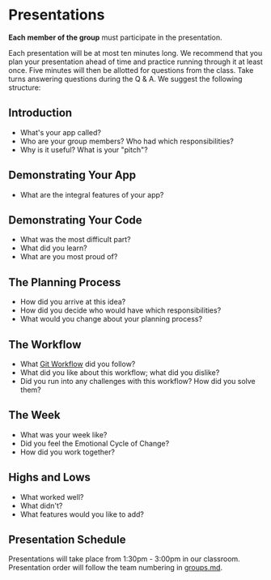 # Presentations

**Each member of the group** must participate in the presentation.

Each presentation will be at most ten minutes long. We recommend that you plan
your presentation ahead of time and practice running through it at least once.
Five minutes will then be allotted for questions from the class. Take turns
answering questions during the Q & A. We suggest the following structure:

## Introduction

- What's your app called?
- Who are your group members? Who had which responsibilities?
- Why is it useful? What is your "pitch"?

## Demonstrating Your App

- What are the integral features of your app?

## Demonstrating Your Code

- What was the most difficult part?
- What did you learn?
- What are you most proud of?

## The Planning Process

- How did you arrive at this idea?
- How did you decide who would have which responsibilities?
- What would you change about your planning process?

## The Workflow

- What [Git Workflow](https://git.generalassemb.ly/ga-wdi-lessons/git-teams#git-workflows) did you follow?
- What did you like about this workflow; what did you dislike?
- Did you run into any challenges with this workflow? How did you solve them?

## The Week

- What was your week like?
- Did you feel the Emotional Cycle of Change?
- How did you work together?

## Highs and Lows

- What worked well?
- What didn't?
- What features would you like to add?

## Presentation Schedule

Presentations will take place from 1:30pm - 3:00pm in our classroom.
Presentation order will follow the team numbering in [groups.md](groups.md).
